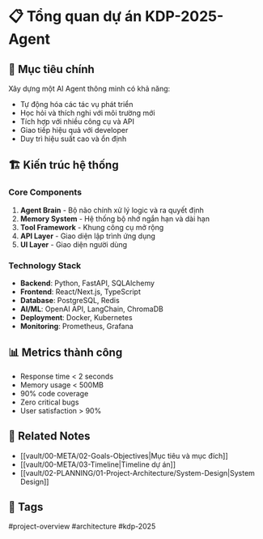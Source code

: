 # 📋 Tổng quan dự án KDP-2025-Agent

## 🎯 Mục tiêu chính
Xây dựng một AI Agent thông minh có khả năng:
- Tự động hóa các tác vụ phát triển
- Học hỏi và thích nghi với môi trường mới
- Tích hợp với nhiều công cụ và API
- Giao tiếp hiệu quả với developer
- Duy trì hiệu suất cao và ổn định

## 🏗️ Kiến trúc hệ thống

### Core Components
1. **Agent Brain** - Bộ não chính xử lý logic và ra quyết định
2. **Memory System** - Hệ thống bộ nhớ ngắn hạn và dài hạn
3. **Tool Framework** - Khung công cụ mở rộng
4. **API Layer** - Giao diện lập trình ứng dụng
5. **UI Layer** - Giao diện người dùng

### Technology Stack
- **Backend**: Python, FastAPI, SQLAlchemy
- **Frontend**: React/Next.js, TypeScript
- **Database**: PostgreSQL, Redis
- **AI/ML**: OpenAI API, LangChain, ChromaDB
- **Deployment**: Docker, Kubernetes
- **Monitoring**: Prometheus, Grafana

## 📊 Metrics thành công
- Response time < 2 seconds
- Memory usage < 500MB
- 90% code coverage
- Zero critical bugs
- User satisfaction > 90%

## 🔗 Related Notes
- [[vault/00-META/02-Goals-Objectives|Mục tiêu và mục đích]]
- [[vault/00-META/03-Timeline|Timeline dự án]]
- [[vault/02-PLANNING/01-Project-Architecture/System-Design|System Design]]

## 📌 Tags
#project-overview #architecture #kdp-2025 